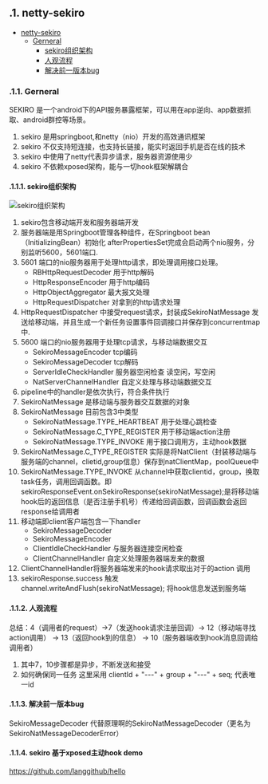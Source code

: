 ## .1. netty-sekiro
<!-- TOC -->

- [netty-sekiro](#netty-sekiro)
    - [Gerneral](#gerneral)
        - [sekiro组织架构](#sekiro组织架构)
        - [人观流程](#人观流程)
        - [解决前一版本bug](#解决前一版本bug)

<!-- /TOC -->

### .1.1. Gerneral
SEKIRO 是一个android下的API服务暴露框架，可以用在app逆向、app数据抓取、android群控等场景。
1. sekiro 是用springboot,和netty（nio）开发的高效通讯框架
2. sekiro 不仅支持短连接，也支持长链接，能实时返回手机是否在线的技术
3. sekiro 中使用了netty代表异步请求，服务器资源使用少
4. sekiro 不依赖xposed架构，能与一切hook框架解耦合

#### .1.1.1. sekiro组织架构
![sekiro组织架构](/img/Sekiro架构.png)

1. sekiro包含移动端开发和服务器端开发
2. 服务器端是用Springboot管理各种组件，在Springboot bean（InitializingBean）初始化 afterPropertiesSet完成会启动两个nio服务，分别监听5600，5601端口.
3. 5601 端口的nio服务器用于处理http请求，即处理调用接口处理。
    * RBHttpRequestDecoder 用于http解码
    * HttpResponseEncoder 用于http编码
    * HttpObjectAggregator 最大报文处理
    * HttpRequestDispatcher 对拿到的http请求处理
4. HttpRequestDispatcher 中接受request请求，封装成SekiroNatMessage 发送给移动端，并且生成一个新任务设置事件回调接口并保存到concurrentmap中.
5. 5600 端口的nio服务器用于处理tcp请求，与移动端数据交互
    * SekiroMessageEncoder tcp编码
    * SekiroMessageDecoder tcp解码
    * ServerIdleCheckHandler 服务器空闲检查 读空闲，写空闲
    * NatServerChannelHandler 自定义处理与移动端数据交互
6. pipeline中的handler是依次执行，符合条件执行
7. SekiroNatMessage 是移动端与服务器交互数据的对象
8. SekiroNatMessage 目前包含3中类型
    * SekiroNatMessage.TYPE_HEARTBEAT 用于处理心跳检查
    * SekiroNatMessage.C_TYPE_REGISTER 用于移动端action注册
    * SekiroNatMessage.TYPE_INVOKE 用于接口调用方，主动hook数据
9. SekiroNatMessage.C_TYPE_REGISTER 实际是将NatClient（封装移动端与服务端的channel，clietid,group信息）保存到natClientMap，poolQueue中
10. SekiroNatMessage.TYPE_INVOKE 从channel中获取clientid，group，换取task任务，调用回调函数。即sekiroResponseEvent.onSekiroResponse(sekiroNatMessage);是将移动端hook后的返回信息（是否注册手机号）传递给回调函数，回调函数会返回response给调用者
11. 移动端即client客户端包含一下handler
    * SekiroMessageDecoder
    * SekiroMessageEncoder
    * ClientIdleCheckHandler 与服务器连接空闲检查
    * ClientChannelHandler 自定义处理服务器端发来的数据
12. ClientChannelHandler将服务器端发来的hook请求取出对于的action 调用
13. sekiroResponse.success  触发channel.writeAndFlush(sekiroNatMessage); 将hook信息发送到服务端

#### .1.1.2. 人观流程
总结：4（调用者的request）->7（发送hook请求注册回调）-> 12（移动端寻找action调用） -> 13（返回hook到的信息） -> 10（服务器端收到hook消息回调给调用者）
1. 其中7，10步骤都是异步，不断发送和接受
2. 如何确保同一任务 这里采用 clientId + "---" + group + "---" + seq; 代表唯一id

#### .1.1.3. 解决前一版本bug
SekiroMessageDecoder 代替原理啊的SekiroNatMessageDecoder（更名为SekiroNatMessageDecoderError）

#### .1.1.4. sekiro 基于xposed主动hook demo
https://github.com/langgithub/hello